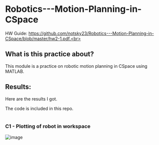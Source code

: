 # Robotics---Motion-Planning-in-CSpace

HW Guide: https://github.com/notsky23/Robotics---Motion-Planning-in-CSpace/blob/master/hw2-1.pdf.<br><br>

## What is this practice about?<br>

This module is a practice on robotic motion planning in CSpace using MATLAB.<br>

## Results:<br>

Here are the results I got.<br>

The code is included in this repo.<br><br>

### C1 - Plotting of robot in workspace<br>

![image](https://user-images.githubusercontent.com/98131995/234584486-8d230dbf-3554-4946-9809-2d75c457fedb.png)
